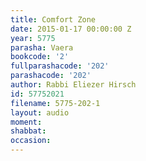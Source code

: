```yaml
---
title: Comfort Zone
date: 2015-01-17 00:00:00 Z
year: 5775
parasha: Vaera
bookcode: '2'
fullparashacode: '202'
parashacode: '202'
author: Rabbi Eliezer Hirsch
id: 57752021
filename: 5775-202-1
layout: audio
moment: 
shabbat: 
occasion: 
---
```


